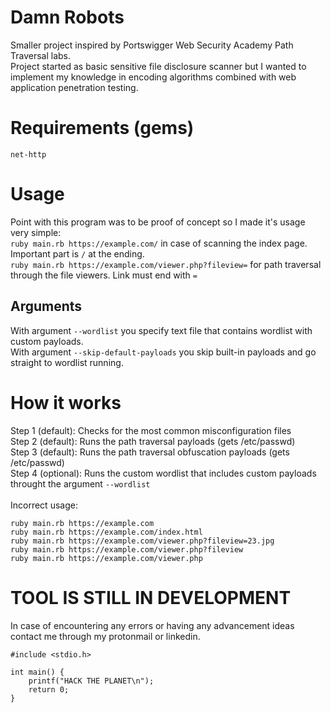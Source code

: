 # Damn Robots
Smaller project inspired by Portswigger Web Security Academy Path Traversal labs.<br>
Project started as basic sensitive file disclosure scanner but I wanted to implement my knowledge in encoding algorithms combined with web application penetration testing.

# Requirements (gems)
```
net-http
```

# Usage
Point with this program was to be proof of concept so I made it's usage very simple:<br>
`ruby main.rb https://example.com/` in case of scanning the index page. Important part is `/` at the ending.<br>
`ruby main.rb https://example.com/viewer.php?fileview=` for path traversal through the file viewers. Link must end with `=`
## Arguments
With argument `--wordlist` you specify text file that contains wordlist with custom payloads.<br>
With argument `--skip-default-payloads` you skip built-in payloads and go straight to wordlist running.

# How it works
Step 1 (default): Checks for the most common misconfiguration files<br>
Step 2 (default): Runs the path traversal payloads (gets /etc/passwd)<br>
Step 3 (default): Runs the path traversal obfuscation payloads (gets /etc/passwd)<br>
Step 4 (optional): Runs the custom wordlist that includes custom payloads throught the argument `--wordlist`<br>
<br>
Incorrect usage:<br>
```
ruby main.rb https://example.com
ruby main.rb https://example.com/index.html
ruby main.rb https://example.com/viewer.php?fileview=23.jpg
ruby main.rb https://example.com/viewer.php?fileview
ruby main.rb https://example.com/viewer.php
```

# TOOL IS STILL IN DEVELOPMENT

In case of encountering any errors or having any advancement ideas contact me through my protonmail or linkedin.

```
#include <stdio.h>

int main() {
    printf("HACK THE PLANET\n");
    return 0;
}
```
